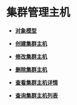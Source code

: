 # 集群管理主机<a name="apig-phapi-200220014"></a>

-   **[对象模型](对象模型-136.md)**  

-   **[创建集群主机](创建集群主机.md)**  

-   **[修改集群主机](修改集群主机.md)**  

-   **[删除集群主机](删除集群主机.md)**  

-   **[查看集群主机详情](查看集群主机详情.md)**  

-   **[查询集群主机列表](查询集群主机列表.md)**  


